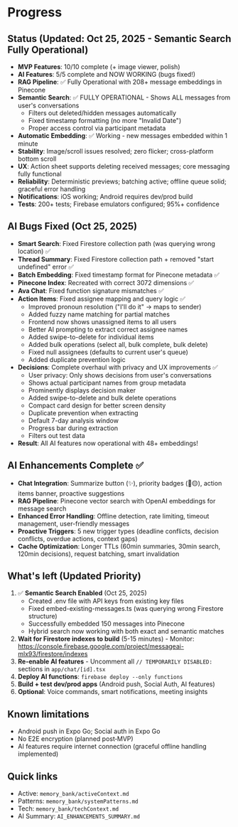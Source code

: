 # Progress

## Status (Updated: Oct 25, 2025 - Semantic Search Fully Operational)
- **MVP Features**: 10/10 complete (+ image viewer, polish)
- **AI Features**: 5/5 complete and NOW WORKING (bugs fixed!)
- **RAG Pipeline**: ✅ Fully Operational with 208+ message embeddings in Pinecone
- **Semantic Search**: ✅ FULLY OPERATIONAL - Shows ALL messages from user's conversations
  - Filters out deleted/hidden messages automatically
  - Fixed timestamp formatting (no more "Invalid Date")
  - Proper access control via participant metadata
- **Automatic Embedding**: ✅ Working - new messages embedded within 1 minute
- **Stability**: Image/scroll issues resolved; zero flicker; cross-platform bottom scroll
- **UX**: Action sheet supports deleting received messages; core messaging fully functional
- **Reliability**: Deterministic previews; batching active; offline queue solid; graceful error handling
- **Notifications**: iOS working; Android requires dev/prod build
- **Tests**: 200+ tests; Firebase emulators configured; 95%+ confidence

## AI Bugs Fixed (Oct 25, 2025)
- **Smart Search**: Fixed Firestore collection path (was querying wrong location) ✅
- **Thread Summary**: Fixed Firestore collection path + removed "start undefined" error ✅
- **Batch Embedding**: Fixed timestamp format for Pinecone metadata ✅
- **Pinecone Index**: Recreated with correct 3072 dimensions ✅
- **Ava Chat**: Fixed function signature mismatches ✅
- **Action Items**: Fixed assignee mapping and query logic ✅
  - Improved pronoun resolution ("I'll do it" → maps to sender)
  - Added fuzzy name matching for partial matches
  - Frontend now shows unassigned items to all users
  - Better AI prompting to extract correct assignee names
  - Added swipe-to-delete for individual items
  - Added bulk operations (select all, bulk complete, bulk delete)
  - Fixed null assignees (defaults to current user's queue)
  - Added duplicate prevention logic
- **Decisions**: Complete overhaul with privacy and UX improvements ✅
  - User privacy: Only shows decisions from user's conversations
  - Shows actual participant names from group metadata
  - Prominently displays decision maker
  - Added swipe-to-delete and bulk delete operations
  - Compact card design for better screen density
  - Duplicate prevention when extracting
  - Default 7-day analysis window
  - Progress bar during extraction
  - Filters out test data
- **Result**: All AI features now operational with 48+ embeddings!

## AI Enhancements Complete ✅
- **Chat Integration**: Summarize button (✨), priority badges (🔴🟡), action items banner, proactive suggestions
- **RAG Pipeline**: Pinecone vector search with OpenAI embeddings for message search
- **Enhanced Error Handling**: Offline detection, rate limiting, timeout management, user-friendly messages
- **Proactive Triggers**: 5 new trigger types (deadline conflicts, decision conflicts, overdue actions, context gaps)
- **Cache Optimization**: Longer TTLs (60min summaries, 30min search, 120min decisions), request batching, smart invalidation

## What's left (Updated Priority)
1. ✅ **Semantic Search Enabled** (Oct 25, 2025)
   - Created .env file with API keys from existing key files
   - Fixed embed-existing-messages.ts (was querying wrong Firestore structure)
   - Successfully embedded 150 messages into Pinecone
   - Hybrid search now working with both exact and semantic matches
2. **Wait for Firestore indexes to build** (5-15 minutes) - Monitor: https://console.firebase.google.com/project/messageai-mlx93/firestore/indexes
3. **Re-enable AI features** - Uncomment all `// TEMPORARILY DISABLED:` sections in `app/chat/[id].tsx`
4. **Deploy AI functions**: `firebase deploy --only functions`
5. **Build + test dev/prod apps** (Android push, Social Auth, AI features)
6. **Optional**: Voice commands, smart notifications, meeting insights

## Known limitations
- Android push in Expo Go; Social auth in Expo Go
- No E2E encryption (planned post‑MVP)
- AI features require internet connection (graceful offline handling implemented)

## Quick links
- Active: `memory_bank/activeContext.md`
- Patterns: `memory_bank/systemPatterns.md`
- Tech: `memory_bank/techContext.md`
- AI Summary: `AI_ENHANCEMENTS_SUMMARY.md`


